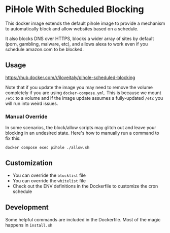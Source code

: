 # PiHole With Scheduled Blocking

This docker image extends the default pihole image to provide a mechanism to automatically block and allow websites based on a schedule.

It also blocks DNS over HTTPS, blocks a wider array of sites by default (porn, gambling, malware, etc), and allows alexa to work even if you schedule amazon.com to be blocked.

## Usage

https://hub.docker.com/r/iloveitaly/pihole-scheduled-blocking

Note that if you update the image you may need to remove the volume completely if you are using `docker-compose.yml`. This is because we mount `/etc` to a volume and if the image update assumes a fully-updated `/etc` you will run into weird issues.

### Manual Override

In some scenarios, the block/allow scripts may glitch out and leave your blocking in an undesired state. Here's how to manually run a command to fix this:

```shell
docker compose exec pihole ./allow.sh
```

## Customization

* You can override the `blocklist` file
* You can override the `whitelist` file
* Check out the ENV definitions in the Dockerfile to customize the cron schedule

## Development

Some helpful commands are included in the Dockerfile. Most of the magic happens in `install.sh`
